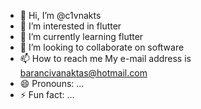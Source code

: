 - 👋 Hi, I’m @c1vnakts
- 👀 I’m interested in flutter  
- 🌱 I’m currently learning flutter
- 💞️ I’m looking to collaborate on software
- 📫 How to reach me My e-mail address is barancivanaktas@hotmail.com
- 😄 Pronouns: ...
- ⚡ Fun fact: ...

<!---
c1vnakts/c1vnakts is a ✨ special ✨ repository because its `README.md` (this file) appears on your GitHub profile.
You can click the Preview link to take a look at your changes.
--->
